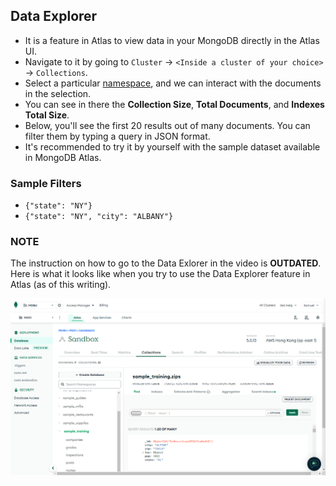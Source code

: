 ## Data Explorer

- It is a feature in Atlas to view data in your MongoDB directly in the Atlas UI.
- Navigate to it by going to `Cluster` -> `<Inside a cluster of your choice>` -> `Collections`.
- Select a particular [namespace](Namespace.md), and we can interact with the documents in the selection.
- You can see in there the **Collection Size**, **Total Documents**, and **Indexes Total Size**.
- Below, you'll see the first 20 results out of many documents. You can filter them by typing a query in JSON format. 
- It's recommended to try it by yourself with the sample dataset available in MongoDB Atlas.

### Sample Filters

- `{"state": "NY"}`
- `{"state": "NY", "city": "ALBANY"}`

### NOTE

The instruction on how to go to the Data Exlorer in the video is **OUTDATED**. Here is what it looks like when you try to use the Data Explorer feature in Atlas (as of this writing).

![](assets/20221016202830%20Data%20Explorer%20Screenshot.png)
